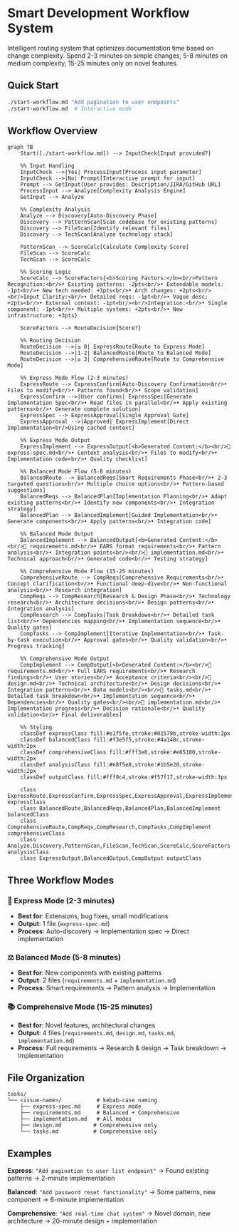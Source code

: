 # Smart Development Workflow System

Intelligent routing system that optimizes documentation time based on change complexity. Spend 2-3 minutes on simple changes, 5-8 minutes on medium complexity, 15-25 minutes only on novel features.

## Quick Start

```bash
./start-workflow.md "Add pagination to user endpoints"
./start-workflow.md  # Interactive mode
```

## Workflow Overview

```mermaid
graph TB
    Start([./start-workflow.md]) --> InputCheck{Input provided?}
    
    %% Input Handling
    InputCheck -->|Yes| ProcessInput[Process input parameter]
    InputCheck -->|No| Prompt[Interactive prompt for input]
    Prompt --> GetInput[User provides: Description/JIRA/GitHub URL]
    ProcessInput --> Analyze[Complexity Analysis Engine]
    GetInput --> Analyze
    
    %% Complexity Analysis
    Analyze --> Discovery[Auto-Discovery Phase]
    Discovery --> PatternScan[Scan codebase for existing patterns]
    Discovery --> FileScan[Identify relevant files]
    Discovery --> TechScan[Analyze technology stack]
    
    PatternScan --> ScoreCalc[Calculate Complexity Score]
    FileScan --> ScoreCalc
    TechScan --> ScoreCalc
    
    %% Scoring Logic
    ScoreCalc --> ScoreFactors{<b>Scoring Factors:</b><br/>Pattern Recognition:<br/>• Existing patterns: -2pts<br/>• Extendable models: -1pt<br/>• New tech needed: +3pts<br/>• Arch changes: +2pts<br/><br/>Input Clarity:<br/>• Detailed reqs: -1pt<br/>• Vague desc: +2pts<br/>• External context: -1pt<br/><br/>Integration:<br/>• Single component: -1pt<br/>• Multiple systems: +2pts<br/>• New infrastructure: +3pts}
    
    ScoreFactors --> RouteDecision{Score?}
    
    %% Routing Decision
    RouteDecision -->|≤ 0| ExpressRoute[Route to Express Mode]
    RouteDecision -->|1-2| BalancedRoute[Route to Balanced Mode]
    RouteDecision -->|≥ 3| ComprehensiveRoute[Route to Comprehensive Mode]
    
    %% Express Mode Flow (2-3 minutes)
    ExpressRoute --> ExpressConfirm[Auto-Discovery Confirmation<br/>• Files to modify<br/>• Patterns found<br/>• Scope validation]
    ExpressConfirm -->|User confirms| ExpressSpec[Generate Implementation Spec<br/>• Read files in parallel<br/>• Apply existing patterns<br/>• Generate complete solution]
    ExpressSpec --> ExpressApproval[Single Approval Gate]
    ExpressApproval -->|Approved| ExpressImplement[Direct Implementation<br/>Using cached context]
    
    %% Express Mode Output
    ExpressImplement --> ExpressOutput[<b>Generated Content:</b><br/>📄 express-spec.md<br/>• Context analysis<br/>• Files to modify<br/>• Implementation code<br/>• Quality checklist]
    
    %% Balanced Mode Flow (5-8 minutes)
    BalancedRoute --> BalancedReqs[Smart Requirements Phase<br/>• 2-3 targeted questions<br/>• Multiple choice options<br/>• Pattern-based suggestions]
    BalancedReqs --> BalancedPlan[Implementation Planning<br/>• Adapt existing patterns<br/>• Identify new components<br/>• Integration strategy]
    BalancedPlan --> BalancedImplement[Guided Implementation<br/>• Generate components<br/>• Apply patterns<br/>• Integration code]
    
    %% Balanced Mode Output
    BalancedImplement --> BalancedOutput[<b>Generated Content:</b><br/>📄 requirements.md<br/>• EARS format requirements<br/>• Pattern analysis<br/>• Integration points<br/><br/>📄 implementation.md<br/>• Technical approach<br/>• Generated code<br/>• Testing strategy]
    
    %% Comprehensive Mode Flow (15-25 minutes)
    ComprehensiveRoute --> CompReqs[Comprehensive Requirements<br/>• Concept clarification<br/>• Functional deep-dive<br/>• Non-functional analysis<br/>• Research integration]
    CompReqs --> CompResearch[Research & Design Phase<br/>• Technology research<br/>• Architecture decisions<br/>• Design patterns<br/>• Integration analysis]
    CompResearch --> CompTasks[Task Breakdown<br/>• Detailed task list<br/>• Dependencies mapping<br/>• Implementation sequence<br/>• Quality gates]
    CompTasks --> CompImplement[Iterative Implementation<br/>• Task-by-task execution<br/>• Approval gates<br/>• Quality validation<br/>• Progress tracking]
    
    %% Comprehensive Mode Output
    CompImplement --> CompOutput[<b>Generated Content:</b><br/>📄 requirements.md<br/>• Full EARS requirements<br/>• Research findings<br/>• User stories<br/>• Acceptance criteria<br/><br/>📄 design.md<br/>• Technical architecture<br/>• Design decisions<br/>• Integration patterns<br/>• Data models<br/><br/>📄 tasks.md<br/>• Detailed task breakdown<br/>• Implementation sequence<br/>• Dependencies<br/>• Quality gates<br/><br/>📄 implementation.md<br/>• Implementation progress<br/>• Decision rationale<br/>• Quality validation<br/>• Final deliverables]
    
    %% Styling
    classDef expressClass fill:#e1f5fe,stroke:#01579b,stroke-width:2px
    classDef balancedClass fill:#f3e5f5,stroke:#4a148c,stroke-width:2px
    classDef comprehensiveClass fill:#fff3e0,stroke:#e65100,stroke-width:2px
    classDef analysisClass fill:#e8f5e8,stroke:#1b5e20,stroke-width:2px
    classDef outputClass fill:#fff9c4,stroke:#f57f17,stroke-width:3px
    
    class ExpressRoute,ExpressConfirm,ExpressSpec,ExpressApproval,ExpressImplement expressClass
    class BalancedRoute,BalancedReqs,BalancedPlan,BalancedImplement balancedClass
    class ComprehensiveRoute,CompReqs,CompResearch,CompTasks,CompImplement comprehensiveClass
    class Analyze,Discovery,PatternScan,FileScan,TechScan,ScoreCalc,ScoreFactors analysisClass
    class ExpressOutput,BalancedOutput,CompOutput outputClass
```

## Three Workflow Modes

### 🚀 Express Mode (2-3 minutes)
- **Best for**: Extensions, bug fixes, small modifications
- **Output**: 1 file (`express-spec.md`)
- **Process**: Auto-discovery → Implementation spec → Direct implementation

### ⚖️ Balanced Mode (5-8 minutes)
- **Best for**: New components with existing patterns
- **Output**: 2 files (`requirements.md` + `implementation.md`)
- **Process**: Smart requirements → Pattern analysis → Implementation

### 📚 Comprehensive Mode (15-25 minutes)
- **Best for**: Novel features, architectural changes
- **Output**: 4 files (`requirements.md`, `design.md`, `tasks.md`, `implementation.md`)
- **Process**: Full requirements → Research & design → Task breakdown → Implementation

## File Organization

```
tasks/
└── <issue-name>/           # kebab-case naming
    ├── express-spec.md     # Express mode
    ├── requirements.md     # Balanced + Comprehensive
    ├── implementation.md   # All modes
    ├── design.md          # Comprehensive only
    └── tasks.md           # Comprehensive only
```

## Examples

**Express**: `"Add pagination to user list endpoint"` → Found existing patterns → 2-minute implementation

**Balanced**: `"Add password reset functionality"` → Some patterns, new component → 6-minute implementation

**Comprehensive**: `"Add real-time chat system"` → Novel domain, new architecture → 20-minute design + implementation